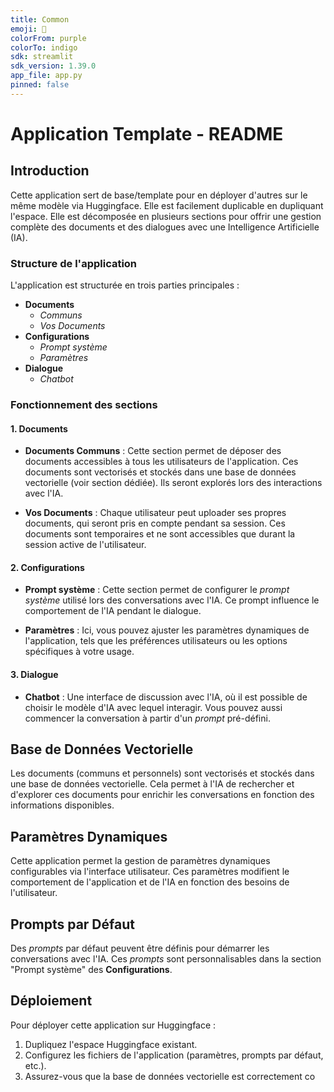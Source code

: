 ```yaml
---
title: Common
emoji: 🏢
colorFrom: purple
colorTo: indigo
sdk: streamlit
sdk_version: 1.39.0
app_file: app.py
pinned: false
---
```


<!-- Check out the configuration reference at https://huggingface.co/docs/hub/spaces-config-reference -->

# Application Template - README

## Introduction

Cette application sert de base/template pour en déployer d'autres sur le même modèle via Huggingface. Elle est facilement duplicable en dupliquant l'espace. Elle est décomposée en plusieurs sections pour offrir une gestion complète des documents et des dialogues avec une Intelligence Artificielle (IA).

### Structure de l'application

L'application est structurée en trois parties principales :

- **Documents**
  - *Communs*
  - *Vos Documents*
- **Configurations**
  - *Prompt système*
  - *Paramètres*
- **Dialogue**
  - *Chatbot*

### Fonctionnement des sections

#### 1. Documents

- **Documents Communs** : 
  Cette section permet de déposer des documents accessibles à tous les utilisateurs de l'application. Ces documents sont vectorisés et stockés dans une base de données vectorielle (voir section dédiée). Ils seront explorés lors des interactions avec l'IA.

- **Vos Documents** : 
  Chaque utilisateur peut uploader ses propres documents, qui seront pris en compte pendant sa session. Ces documents sont temporaires et ne sont accessibles que durant la session active de l'utilisateur.

#### 2. Configurations

- **Prompt système** :
  Cette section permet de configurer le *prompt système* utilisé lors des conversations avec l'IA. Ce prompt influence le comportement de l'IA pendant le dialogue.

- **Paramètres** :
  Ici, vous pouvez ajuster les paramètres dynamiques de l'application, tels que les préférences utilisateurs ou les options spécifiques à votre usage.

#### 3. Dialogue

- **Chatbot** :
  Une interface de discussion avec l'IA, où il est possible de choisir le modèle d'IA avec lequel interagir. Vous pouvez aussi commencer la conversation à partir d'un *prompt* pré-défini.

## Base de Données Vectorielle

Les documents (communs et personnels) sont vectorisés et stockés dans une base de données vectorielle. Cela permet à l'IA de rechercher et d'explorer ces documents pour enrichir les conversations en fonction des informations disponibles.

## Paramètres Dynamiques

Cette application permet la gestion de paramètres dynamiques configurables via l'interface utilisateur. Ces paramètres modifient le comportement de l'application et de l'IA en fonction des besoins de l'utilisateur.

## Prompts par Défaut

Des *prompts* par défaut peuvent être définis pour démarrer les conversations avec l'IA. Ces *prompts* sont personnalisables dans la section "Prompt système" des **Configurations**.

## Déploiement

Pour déployer cette application sur Huggingface :

1. Dupliquez l'espace Huggingface existant.
2. Configurez les fichiers de l'application (paramètres, prompts par défaut, etc.).
3. Assurez-vous que la base de données vectorielle est correctement co


